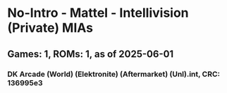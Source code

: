 # No-Intro - Mattel - Intellivision (Private) MIAs
## Games: 1, ROMs: 1, as of 2025-06-01

### DK Arcade (World) (Elektronite) (Aftermarket) (Unl).int, CRC: 136995e3
